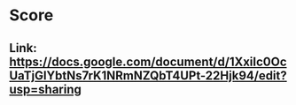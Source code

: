 # Score
## Link: https://docs.google.com/document/d/1XxiIc0OcUaTjGlYbtNs7rK1NRmNZQbT4UPt-22Hjk94/edit?usp=sharing
